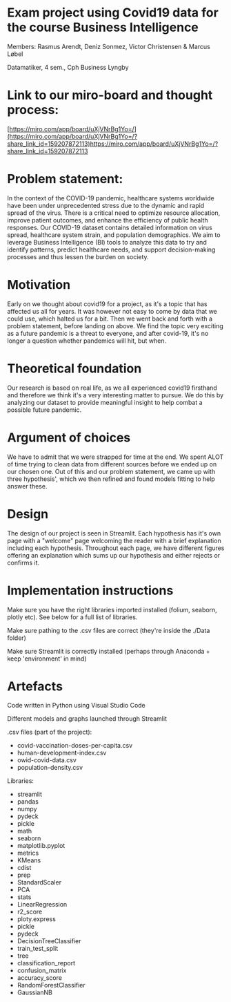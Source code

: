 # Exam project using Covid19 data for the course Business Intelligence

Members: Rasmus Arendt, Deniz Sonmez, Victor Christensen & Marcus Løbel

Datamatiker, 4 sem., Cph Business Lyngby


# Link to our miro-board and thought process:
[https://miro.com/app/board/uXjVNrBg1Yo=/](https://miro.com/app/board/uXjVNrBg1Yo=/?share_link_id=159207872113)https://miro.com/app/board/uXjVNrBg1Yo=/?share_link_id=159207872113

# Problem statement:
In the context of the COVID-19 pandemic, healthcare systems worldwide have been under unprecedented stress due to the dynamic and rapid spread of the virus. There is a critical need to optimize resource allocation, improve patient outcomes, and enhance the efficiency of public health responses. Our COVID-19 dataset contains detailed information on virus spread, healthcare system strain, and population demographics. We aim to leverage Business Intelligence (BI) tools to analyze this data to try and identify patterns, predict healthcare needs, and support decision-making processes and thus lessen the burden on society.

# Motivation
Early on we thought about covid19 for a project, as it's a topic that has affected us all for years. It was however not easy to come by data that we could use, which halted us for a bit. Then we went back and forth with a problem statement, before landing on above.
We find the topic very exciting as a future pandemic is a threat to everyone, and after covid-19, it's no longer a question whether pandemics will hit, but when.

# Theoretical foundation
Our research is based on real life, as we all experienced covid19 firsthand and therefore we think it's a very interesting matter to pursue. We do this by analyzing our dataset to provide meaningful insight to help combat a possible future pandemic.

# Argument of choices 
We have to admit that we were strapped for time at the end. We spent ALOT of time trying to clean data from different sources before we ended up on our chosen one.
Out of this and our problem statement, we came up with three hypothesis', which we then refined and found models fitting to help answer these. 

# Design
The design of our project is seen in Streamlit. Each hypothesis has it's own page with a "welcome" page welcoming the reader with a brief explanation including each hypothesis. Throughout each page, we have different figures offering an explanation which sums up our hypothesis and either rejects or confirms it.

# Implementation instructions
Make sure you have the right libraries imported installed (folium, seaborn, plotly etc). See below for a full list of libraries.

Make sure pathing to the .csv files are correct (they're inside the ./Data folder)

Make sure Streamlit is correctly installed (perhaps through Anaconda + keep 'environment' in mind)

# Artefacts
Code written in Python using Visual Studio Code

Different models and graphs launched through Streamlit

.csv files (part of the project):

- covid-vaccination-doses-per-capita.csv
- human-development-index.csv
- owid-covid-data.csv
- population-density.csv

Libraries:
- streamlit
- pandas
- numpy
- pydeck
- pickle
- math
- seaborn
- matplotlib.pyplot
- metrics
- KMeans
- cdist
- prep
- StandardScaler
- PCA
- stats
- LinearRegression
- r2_score
- ploty.express
- pickle
- pydeck
- DecisionTreeClassifier
- train_test_split
- tree
- classification_report
- confusion_matrix
- accuracy_score
- RandomForestClassifier
- GaussianNB

